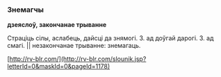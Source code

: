 ### Знемагчы
**дзеяслоў, закончанае трыванне**

Страціць сілы, аслабець, дайсці да знямогі. З. ад доўгай дарогі. З. ад смагі. || незакончанае трыванне: знемагаць.

<a rel="author">[http://rv-blr.com/](http://rv-blr.com/slounik.jsp?letterId=0&maskId=0&pageId=1178)</a>

